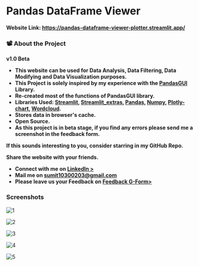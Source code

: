 # Pandas DataFrame Viewer

**Website Link: https://pandas-dataframe-viewer-plotter.streamlit.app/**

### :film_projector: About the Project
**v1.0 Beta**

* **This website can be used for Data Analysis, Data Filtering, Data Modifying and Data Visualization purposes.**
* **This Project is solely inspired by my experience with the [PandasGUI](https://github.com/adamerose/PandasGUI) Library.**
* **Re-created most of the functions of PandasGUI library.**
* **Libraries Used: [Streamlit](https://streamlit.io/), [Streamlit_extras](https://extras.streamlit.app/), [Pandas](https://pandas.pydata.org/), [Numpy](https://numpy.org/), [Plotly-chart](https://plotly.com/), [Wordcloud](https://amueller.github.io/word_cloud/).**
* **Stores data in browser's cache.**
* **Open Source.**
* **As this project is in beta stage, if you find any errors please send me a screenshot in the feedback form.**

**If this sounds interesting to you, consider starring in my GitHub Repo.**

**Share the website with your friends.**

* **Connect with me on [LinkedIn >](https://bit.ly/3DyD6cP)**            
* **Mail me on sumit10300203@gmail.com**
* **Please leave us your Feedback on [Feedback G-Form>](https://forms.gle/vzVN6h7FtwCn45hw6)**

### **Screenshots**

![1](https://github.com/sumit10300203/Pandas-DataFrame-Viewer/assets/66067910/53fb9d30-cb32-4aaa-87ff-1c91d1386751)

![2](https://github.com/sumit10300203/Pandas-DataFrame-Viewer/assets/66067910/469c5264-3c57-491a-afdb-c4f5128eda41)

![3](https://github.com/sumit10300203/Pandas-DataFrame-Viewer/assets/66067910/c9264584-ed75-4b54-a409-7d22c7b313c8)

![4](https://github.com/sumit10300203/Pandas-DataFrame-Viewer/assets/66067910/7baa4c09-18d4-4aa5-8dcb-08c454d1c83e)

![5](https://github.com/sumit10300203/Pandas-DataFrame-Viewer/assets/66067910/048c6f4a-d52b-4c0f-b249-35a84596cfa7)
